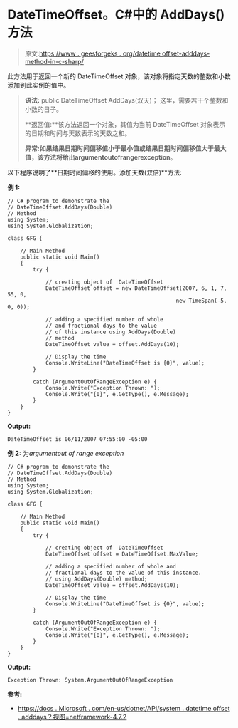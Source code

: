 # DateTimeOffset。C#中的 AddDays()方法

> 原文:[https://www . geesforgeks . org/datetime offset-adddays-method-in-c-sharp/](https://www.geeksforgeeks.org/datetimeoffset-adddays-method-in-c-sharp/)

此方法用于返回一个新的 DateTimeOffset 对象，该对象将指定天数的整数和小数添加到此实例的值中。

> **语法:** public DateTimeOffset AddDays(双天)；
> 这里，需要若干个整数和小数的日子。
> 
> **返回值:**该方法返回一个对象，其值为当前 DateTimeOffset 对象表示的日期和时间与天数表示的天数之和。
> 
> **异常:**如果结果日期时间偏移值小于最小值或结果日期时间偏移值大于最大值，该方法将给出**argumentoutofrangerexception**。

以下程序说明了**日期时间偏移的使用。添加天数(双倍)**方法:

**例 1:**

```
// C# program to demonstrate the
// DateTimeOffset.AddDays(Double)
// Method
using System;
using System.Globalization;

class GFG {

    // Main Method
    public static void Main()
    {
        try {

            // creating object of  DateTimeOffset
            DateTimeOffset offset = new DateTimeOffset(2007, 6, 1, 7, 55, 0,
                                                     new TimeSpan(-5, 0, 0));

            // adding a specified number of whole 
            // and fractional days to the value 
            // of this instance using AddDays(Double) 
            // method
            DateTimeOffset value = offset.AddDays(10);

            // Display the time
            Console.WriteLine("DateTimeOffset is {0}", value);
        }

        catch (ArgumentOutOfRangeException e) {
            Console.Write("Exception Thrown: ");
            Console.Write("{0}", e.GetType(), e.Message);
        }
    }
}
```

**Output:**

```
DateTimeOffset is 06/11/2007 07:55:00 -05:00

```

**例 2:** 为*argumentout of range exception*

```
// C# program to demonstrate the
// DateTimeOffset.AddDays(Double)
// Method
using System;
using System.Globalization;

class GFG {

    // Main Method
    public static void Main()
    {
        try {

            // creating object of  DateTimeOffset
            DateTimeOffset offset = DateTimeOffset.MaxValue;

            // adding a specified number of whole and
            // fractional days to the value of this instance.
            // using AddDays(Double) method;
            DateTimeOffset value = offset.AddDays(10);

            // Display the time
            Console.WriteLine("DateTimeOffset is {0}", value);
        }

        catch (ArgumentOutOfRangeException e) {
            Console.Write("Exception Thrown: ");
            Console.Write("{0}", e.GetType(), e.Message);
        }
    }
}
```

**Output:**

```
Exception Thrown: System.ArgumentOutOfRangeException

```

**参考:**

*   [https://docs . Microsoft . com/en-us/dotnet/API/system . datetime offset . adddays？视图=netframework-4.7.2](https://docs.microsoft.com/en-us/dotnet/api/system.datetimeoffset.adddays?view=netframework-4.7.2)